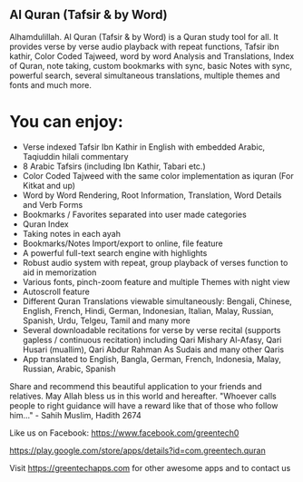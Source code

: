 ## Al Quran (Tafsir & by Word)

Alhamdulillah. Al Quran (Tafsir & by Word) is a Quran study tool for all. It provides verse by verse audio playback with repeat functions, Tafsir ibn kathir, Color Coded Tajweed, word by word Analysis and Translations, Index of Quran, note taking, custom bookmarks with sync, basic Notes with sync, powerful search, several simultaneous translations, multiple themes and fonts and much more.

# You can enjoy:
- Verse indexed Tafsir Ibn Kathir in English with embedded Arabic, Taqiuddin hilali commentary
- 8 Arabic Tafsirs (including Ibn Kathir, Tabari etc.)
- Color Coded Tajweed with the same color implementation as iquran (For Kitkat and up)
- Word by Word Rendering, Root Information, Translation, Word Details and Verb Forms
- Bookmarks / Favorites separated into user made categories
- Quran Index
- Taking notes in each ayah 
- Bookmarks/Notes Import/export to online, file feature
- A powerful full-text search engine with highlights
- Robust audio system with repeat, group playback of verses function to aid in memorization
- Various fonts, pinch-zoom feature and multiple Themes with night view
- Autoscroll feature
- Different Quran Translations viewable simultaneously: Bengali, Chinese, English, French, Hindi, German, Indonesian, Italian, Malay, Russian, Spanish, Urdu, Telgeu, Tamil and many more
- Several downloadable recitations for verse by verse recital (supports gapless / continuous recitation) including Qari Mishary Al-Afasy, Qari Husari (muallim), Qari Abdur Rahman As Sudais and many other Qaris
- App translated to English, Bangla, German, French, Indonesia, Malay, Russian, Arabic, Spanish

Share and recommend this beautiful application to your friends and relatives. May Allah bless us in this world and hereafter.
"Whoever calls people to right guidance will have a reward like that of those who follow him..." - Sahih Muslim, Hadith 2674

Like us on Facebook: https://www.facebook.com/greentech0

https://play.google.com/store/apps/details?id=com.greentech.quran

Visit https://greentechapps.com for other awesome apps and to contact us
